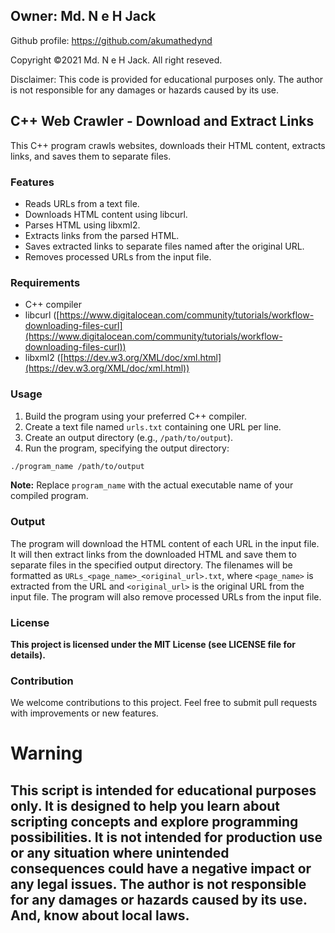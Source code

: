 ## Owner: Md. N e H Jack ##

Github profile: https://github.com/akumathedynd

Copyright ©2021 Md. N e H Jack. All right reseved.

Disclaimer: This code is provided for educational purposes only. The author is not responsible for any damages or hazards caused by its use.

## C++ Web Crawler - Download and Extract Links

This C++ program crawls websites, downloads their HTML content, extracts links, and saves them to separate files.

### Features

* Reads URLs from a text file.
* Downloads HTML content using libcurl.
* Parses HTML using libxml2.
* Extracts links from the parsed HTML.
* Saves extracted links to separate files named after the original URL.
* Removes processed URLs from the input file.

### Requirements

* C++ compiler
* libcurl ([https://www.digitalocean.com/community/tutorials/workflow-downloading-files-curl](https://www.digitalocean.com/community/tutorials/workflow-downloading-files-curl))
* libxml2 ([https://dev.w3.org/XML/doc/xml.html](https://dev.w3.org/XML/doc/xml.html))

### Usage

1. Build the program using your preferred C++ compiler.
2. Create a text file named `urls.txt` containing one URL per line.
3. Create an output directory (e.g., `/path/to/output`).
4. Run the program, specifying the output directory:

```bash
./program_name /path/to/output
```

**Note:** Replace `program_name` with the actual executable name of your compiled program.

### Output

The program will download the HTML content of each URL in the input file. It will then extract links from the downloaded HTML and save them to separate files in the specified output directory. The filenames will be formatted as `URLs_<page_name>_<original_url>.txt`, where `<page_name>` is extracted from the URL and `<original_url>` is the original URL from the input file. The program will also remove processed URLs from the input file.

### License

**This project is licensed under the MIT License (see LICENSE file for details).**

### Contribution

We welcome contributions to this project. Feel free to submit pull requests with improvements or new features.

# Warning

## This script is intended for educational purposes only. It is designed to help you learn about scripting concepts and explore programming possibilities. It is not intended for production use or any situation where unintended consequences could have a negative impact or any legal issues.  The author is not responsible for any damages or hazards caused by its use. And, know about local laws.
